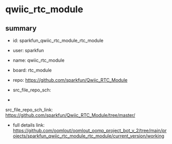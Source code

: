 # qwiic_rtc_module
 
## summary 
* id: sparkfun_qwiic_rtc_module_rtc_module
* user: sparkfun
* name: qwiic_rtc_module
* board: rtc_module
* repo: https://github.com/sparkfun/Qwiic_RTC_Module



* src_file_repo_sch: 
*
 src_file_repo_sch_link: https://github.com/sparkfun/Qwiic_RTC_Module/tree/master/
* full details link: https://github.com/oomlout/oomlout_oomp_project_bot_v_2/tree/main/projects/sparkfun_qwiic_rtc_module_rtc_module/current_version/working  






